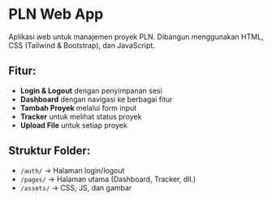 # PLN Web App

Aplikasi web untuk manajemen proyek PLN. Dibangun menggunakan HTML, CSS (Tailwind & Bootstrap), dan JavaScript.

## Fitur:
- **Login & Logout** dengan penyimpanan sesi
- **Dashboard** dengan navigasi ke berbagai fitur
- **Tambah Proyek** melalui form input
- **Tracker** untuk melihat status proyek
- **Upload File** untuk setiap proyek

## Struktur Folder:
- `/auth/` → Halaman login/logout
- `/pages/` → Halaman utama (Dashboard, Tracker, dll.)
- `/assets/` → CSS, JS, dan gambar
